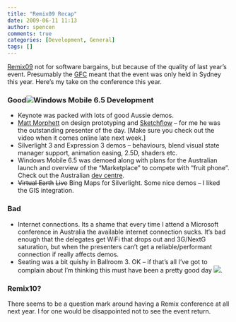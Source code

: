 ```yaml
---
title: "Remix09 Recap"
date: 2009-06-11 11:13
author: spencen
comments: true
categories: [Development, General]
tags: []
---
```


[Remix09](http://www.microsoft.com/australia/remix/) not for software bargains, but because of the quality of last year’s event. Presumably the [GFC](http://en.wikipedia.org/wiki/Global_financial_crisis_of_2008) meant that the event was only held in Sydney this year. Here’s my take on the conference this year.
  

### Good![Windows Mobile 6.5 Development](/images/Windows%20Mobile%206.5%20Development_1.png "Windows Mobile 6.5 Development")

  

*   Keynote was packed with lots of good Aussie demos. 
*   [Matt Morphett](http://mattmorphett.blogspot.com/) on design prototyping and [Sketchflow](http://blogs.msdn.com/somasegar/archive/2009/04/25/prototyping-with-sketchflow.aspx) – for me he was the outstanding presenter of the day. [Make sure you check out the video when it comes online late next week.] 
*   Silverlight 3 and Expression 3 demos – behaviours, blend visual state manager support, animation easing, 2.5D, shaders etc. 
*   Windows Mobile 6.5 was demoed along with plans for the Australian launch and overview of the “Marketplace” to compete with “fruit phone”. Check out the Australian [dev centre](http://www.microsoft.com/windowsmobile/en-au/developer/default.mspx). 
*   <strike>Virtual Earth</strike> <strike>Live</strike> Bing Maps for Silverlight. Some nice demos – I liked the GIS integration.   

### Bad

  

*   Internet connections. Its a shame that every time I attend a Microsoft conference in Australia the available internet connection sucks. It’s bad enough that the delegates get WiFi that drops out and 3G/NextG saturation, but when the presenters can’t get a reliable/performant connection if really affects demos. 
*   Seating was a bit quishy in Ballroom 3. OK – if that’s all I’ve got to complain about I’m thinking this must have been a pretty good day ![](http://blog.spencen.com/emoticons/smile.png).   

### Remix10?

  

There seems to be a question mark around having a Remix conference at all next year. I for one would be disappointed not to see the event return.


